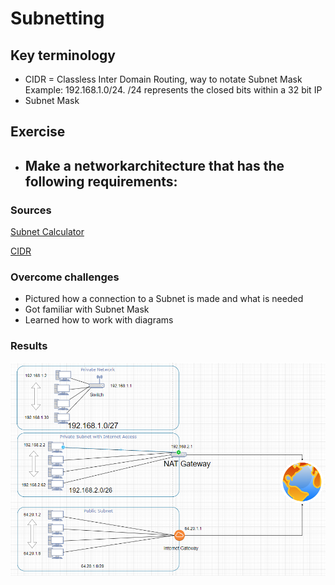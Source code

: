 # Subnetting


## Key terminology
- CIDR = Classless Inter Domain Routing, way to notate Subnet Mask Example: 192.168.1.0/24. /24 represents the closed bits within a 32 bit IP
- Subnet Mask

## Exercise
- Make a networkarchitecture that has the following requirements:
    - 

### Sources
[Subnet Calculator](https://www.subnet-calculator.com/)

[CIDR](https://nl.wikipedia.org/wiki/Classless_Inter-Domain_Routing)

### Overcome challenges
- Pictured how a connection to a Subnet is made and what is needed
- Got familiar with Subnet Mask
- Learned how to work with diagrams

### Results

![Architecture](../00_includes/NTW-06/SS_Architecture.png)